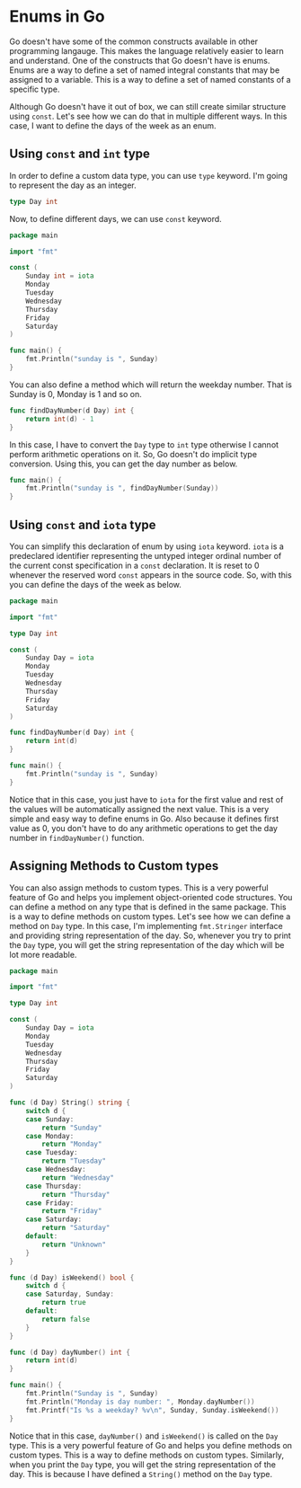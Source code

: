 # Enums in Go

Go doesn't have some of the common constructs available in other programming langauge. This makes the language relatively easier to learn and understand. One of the constructs that Go doesn't have is enums. Enums are a way to define a set of named integral constants that may be assigned to a variable. This is a way to define a set of named constants of a specific type.

Although Go doesn't have it out of box, we can still create similar structure using `const`. Let's see how we can do that in multiple different ways. In this case, I want to define the days of the week as an enum.

## Using `const` and `int` type

In order to define a custom data type, you can use `type` keyword. I'm going to represent the day as an integer.

```go
type Day int
```

Now, to define different days, we can use `const` keyword.

```go
package main

import "fmt"

const (
    Sunday int = iota
    Monday
    Tuesday
    Wednesday
    Thursday
    Friday
    Saturday
)

func main() {
	fmt.Println("sunday is ", Sunday)
}
```

You can also define a method which will return the weekday number. That is Sunday is 0, Monday is 1 and so on.

```go
func findDayNumber(d Day) int {
	return int(d) - 1
}
```
In this case, I have to convert the `Day` type to `int` type otherwise I cannot perform arithmetic operations on it. So, Go doesn't do implicit type conversion. Using this, you can get the day number as below.

```go
func main() {
	fmt.Println("sunday is ", findDayNumber(Sunday))
}
```

## Using `const` and `iota` type

You can simplify this declaration of enum by using `iota` keyword. `iota` is a predeclared identifier representing the untyped integer ordinal number of the current const specification in a `const` declaration. It is reset to 0 whenever the reserved word `const` appears in the source code. So, with this you can define the days of the week as below.

```go
package main

import "fmt"

type Day int

const (
    Sunday Day = iota
    Monday
    Tuesday
    Wednesday
    Thursday
    Friday
    Saturday
)

func findDayNumber(d Day) int {
	return int(d)
}

func main() {
    fmt.Println("sunday is ", Sunday)
}
```

Notice that in this case, you just have to `iota` for the first value and rest of the values will be automatically assigned the next value. This is a very simple and easy way to define enums in Go. Also because it defines first value as 0, you don't have to do any arithmetic operations to get the day number in `findDayNumber()` function.

## Assigning Methods to Custom types

You can also assign methods to custom types. This is a very powerful feature of Go and helps you implement object-oriented code structures. You can define a method on any type that is defined in the same package. This is a way to define methods on custom types. Let's see how we can define a method on `Day` type. In this case, I'm implementing `fmt.Stringer` interface and providing string representation of the day. So, whenever you try to print the `Day` type, you will get the string representation of the day which will be lot more readable.

```go
package main

import "fmt"

type Day int

const (
	Sunday Day = iota
	Monday
	Tuesday
	Wednesday
	Thursday
	Friday
	Saturday
)

func (d Day) String() string {
	switch d {
	case Sunday:
		return "Sunday"
	case Monday:
		return "Monday"
	case Tuesday:
		return "Tuesday"
	case Wednesday:
		return "Wednesday"
	case Thursday:
		return "Thursday"
	case Friday:
		return "Friday"
	case Saturday:
		return "Saturday"
	default:
		return "Unknown"
	}
}

func (d Day) isWeekend() bool {
	switch d {
	case Saturday, Sunday:
		return true
	default:
		return false
	}
}

func (d Day) dayNumber() int {
	return int(d)
}

func main() {
	fmt.Println("Sunday is ", Sunday)
	fmt.Println("Monday is day number: ", Monday.dayNumber())
	fmt.Printf("Is %s a weekday? %v\n", Sunday, Sunday.isWeekend())
}
```

Notice that in this case, `dayNumber()` and `isWeekend()` is called on the `Day` type. This is a very powerful feature of Go and helps you define methods on custom types. This is a way to define methods on custom types. Similarly, when you print  the `Day` type, you will get the string representation of the day. This is because I have defined a `String()` method on the `Day` type.